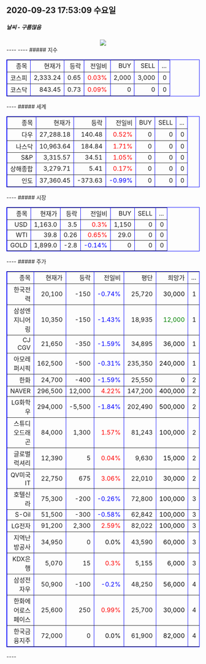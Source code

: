 ##  2020-09-23 17:53:09   수요일 
##### 날씨   -   구름많음
<center><img src="../img/naver_weather_week.png"></center>
----
----
##### 지수
<table border="1" bordercolor="blue" align = "center" >
<tr align = "right" > <td>종목</td><td>현재가</td><td>등락</td><td>전일비</td><td>BUY</td><td>SELL</td><td>...</td>  </tr>
<tr align = "right" > <td>코스피</td><td>2,333.24</td><td>0.65</td><td><font size="3" color="red" >0.03%</font> </td><td>2,000</td><td>3,000</td><td>0</td>  </tr>
<tr align = "right" > <td>코스닥</td><td>843.45</td><td>0.73</td><td><font size="3" color="red" >0.09%</font> </td><td>0</td><td>0</td><td>0</td>  </tr>
</table>
----
##### 세계
<table border="1" bordercolor="blue" align = "center" >
<tr align = "right" > <td>종목</td><td>현재가</td><td>등락</td><td>전일비</td><td>BUY</td><td>SELL</td><td>...</td>  </tr>
<tr align = "right" > <td>다우</td><td>27,288.18</td><td>140.48</td><td><font size="3" color="red" >0.52%</font></td><td>0</td><td>0</td><td>0</td>  </tr>
<tr align = "right" > <td>나스닥</td><td>10,963.64</td><td>184.84</td><td><font size="3" color="red" >1.71%</font></td><td>0</td><td>0</td><td>0</td>  </tr>
<tr align = "right" > <td>S&P</td><td>3,315.57</td><td>34.51</td><td><font size="3" color="red" >1.05%</font></td><td>0</td><td>0</td><td>0</td>  </tr>
<tr align = "right" > <td>상해종합</td><td>3,279.71</td><td>5.41</td><td><font size="3" color="red" >0.17%</font></td><td>0</td><td>0</td><td>0</td>  </tr>
<tr align = "right" > <td>인도</td><td>37,360.45</td><td>-373.63</td><td><font size="3" color="blue" >-0.99%</font></td><td>0</td><td>0</td><td>0</td>  </tr>
</table>
----
##### 시장
<table border="1" bordercolor="blue" align = "center" >
<tr align = "right" > <td>종목</td><td>현재가</td><td>등락</td><td>전일비</td><td>BUY</td><td>SELL</td><td>...</td>  </tr>
<tr align = "right" > <td>USD</td><td>1,163.0</td><td>3.5</td><td><font size="3" color="red">0.3%</font></td><td>1,150</td><td>0</td><td>0</td>  </tr>
<tr align = "right" > <td>WTI</td><td>39.8</td><td>0.26</td><td><font size="3" color="red">0.65%</font></td><td>29.0</td><td>0</td><td>0</td>  </tr>
<tr align = "right" > <td>GOLD</td><td>1,899.0</td><td>-2.8</td><td><font size="3" color="blue">-0.14%</font></td><td>0</td><td>0</td><td>0</td>  </tr>
</table>
----
##### 주가
<table border="1" bordercolor="blue" align = "center" >
<tr align = "right" > <td>종목</td><td>현재가</td><td>등락</td><td>전일비</td><td>평단</td><td>희망가</td><td>...</td>  </tr>
<tr align = "right" > <td>한국전력</td><td>20,100</td><td>-150</td><td><font size="3" color="blue">-0.74%</font></td><td>25,720</td><td><font size="3" color="black">30,000</font></td><td>1</td>  </tr>
<tr align = "right" > <td>삼성엔지니어링</td><td>10,350</td><td>-150</td><td><font size="3" color="blue">-1.43%</font></td><td>18,935</td><td><font size="3" color="green">12,000</font></td><td>1</td>  </tr>
<tr align = "right" > <td>CJ CGV</td><td>21,650</td><td>-350</td><td><font size="3" color="blue">-1.59%</font></td><td>34,895</td><td><font size="3" color="black">36,000</font></td><td>1</td>  </tr>
<tr align = "right" > <td>아모레퍼시픽</td><td>162,500</td><td>-500</td><td><font size="3" color="blue">-0.31%</font></td><td>235,350</td><td><font size="3" color="black">240,000</font></td><td>1</td>  </tr>
<tr align = "right" > <td>한화</td><td>24,700</td><td>-400</td><td><font size="3" color="blue">-1.59%</font></td><td>25,550</td><td><font size="3" color="black">0</font></td><td>2</td>  </tr>
<tr align = "right" > <td>NAVER</td><td>296,500</td><td>12,000</td><td><font size="3" color="red">4.22%</font></td><td>147,200</td><td><font size="3" color="black">400,000</font></td><td>2</td>  </tr>
<tr align = "right" > <td>LG화학우</td><td>294,000</td><td>-5,500</td><td><font size="3" color="blue">-1.84%</font></td><td>202,490</td><td><font size="3" color="black">500,000</font></td><td>2</td>  </tr>
<tr align = "right" > <td>스튜디오드래곤</td><td>84,000</td><td>1,300</td><td><font size="3" color="red">1.57%</font></td><td>81,243</td><td><font size="3" color="black">100,000</font></td><td>2</td>  </tr>
<tr align = "right" > <td>글로벌럭셔리</td><td>12,390</td><td>5</td><td><font size="3" color="red">0.04%</font></td><td>9,630</td><td><font size="3" color="black">15,000</font></td><td>2</td>  </tr>
<tr align = "right" > <td>QV미국IT</td><td>22,750</td><td>675</td><td><font size="3" color="red">3.06%</font></td><td>22,010</td><td><font size="3" color="black">30,000</font></td><td>2</td>  </tr>
<tr align = "right" > <td>호텔신라</td><td>75,300</td><td>-200</td><td><font size="3" color="blue">-0.26%</font></td><td>72,800</td><td><font size="3" color="black">100,000</font></td><td>3</td>  </tr>
<tr align = "right" > <td>S-Oil</td><td>51,500</td><td>-300</td><td><font size="3" color="blue">-0.58%</font></td><td>62,842</td><td><font size="3" color="black">100,000</font></td><td>3</td>  </tr>
<tr align = "right" > <td>LG전자</td><td>91,200</td><td>2,300</td><td><font size="3" color="red">2.59%</font></td><td>82,022</td><td><font size="3" color="black">100,000</font></td><td>3</td>  </tr>
<tr align = "right" > <td>지역난방공사</td><td>34,950</td><td>0</td><td><font size="3" color="black">0.0%</font></td><td>43,590</td><td><font size="3" color="black">60,000</font></td><td>3</td>  </tr>
<tr align = "right" > <td>KDX은행</td><td>5,070</td><td>15</td><td><font size="3" color="red">0.3%</font></td><td>5,155</td><td><font size="3" color="black">6,000</font></td><td>3</td>  </tr>
<tr align = "right" > <td>삼성전자우</td><td>50,900</td><td>-100</td><td><font size="3" color="blue">-0.2%</font></td><td>48,250</td><td><font size="3" color="black">56,000</font></td><td>4</td>  </tr>
<tr align = "right" > <td>한화에어로스페이스</td><td>25,600</td><td>250</td><td><font size="3" color="red">0.99%</font></td><td>25,700</td><td><font size="3" color="black">30,000</font></td><td>4</td>  </tr>
<tr align = "right" > <td>한국금융지주</td><td>72,000</td><td>0</td><td><font size="3" color="black">0.0%</font></td><td>61,900</td><td><font size="3" color="black">82,000</font></td><td>4</td>  </tr>
</table>
----
